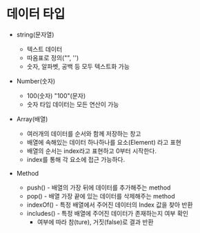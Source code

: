# 데이터 타입
- string(문자열)
    - 텍스트 데이터
    - 따옴표로 정의("", '')
    - 숫자, 알파벳, 공백 등 모두 텍스트화 가능

- Number(숫자)
    - 100(숫자) "100"(문자)
    - 숫자 타입 데이터는 모든 연산이 가능

- Array(배열)
    - 여러개의 데이터를 순서와 함께 저장하는 창고
    - 배열에 속해있는 데이터 하나하나를 요소(Element) 라고 표현
    - 배열의 순서는 index라고 표현하고 0부터 시작한다.
    - index를 통해 각 요소에 접근 가능하다.

- Method
    - push() - 배열의 가장 뒤에 데이터를 추가해주는 method
    - pop() - 배열 가장 끝에 있는 데이터를 삭제해주는 method
    - indexOf() - 특정 배열에서 주어진 데이터의 Index 값을 찾아 반환
    - includes() - 특정 배열에 주어진 데이터가 존재하는지 여부 확인
        - 여부에 따라 참(ture), 거짓(false)로 결과 반환

